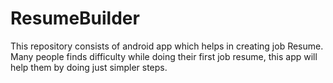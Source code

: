 # ResumeBuilder
This repository consists of android app which helps in creating job Resume.
Many people finds difficulty while doing their first job resume, this app will help them by doing just simpler steps.
